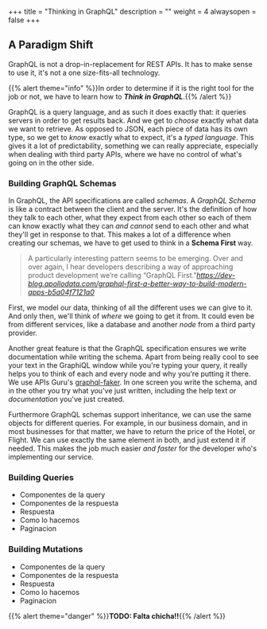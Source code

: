 +++
title = "Thinking in GraphQL"
description = ""
weight = 4
alwaysopen = false
+++

## A Paradigm Shift

GraphQL is not a drop-in-replacement for REST APIs. It has to make sense to use it, it's not a one size-fits-all technology.

{{% alert theme="info" %}}In order to determine if it is the right tool for the job or not, we have to learn how to **_Think in GraphQL_**.{{% /alert %}}

GraphQL is a query language, and as such it does exactly that: it queries servers in order to get results back. And we get to _choose_ exactly what data we want to retrieve. As opposed to JSON, each piece of data has its own type, so we get to _know_ exactly what to expect, it's a _typed language_. This gives it a lot of predictability, something we can really appreciate, especially when dealing with third party APIs, where we have no control of what's going on in the other side.

### Building GraphQL Schemas

In GraphQL, the API specifications are called _schemas_. A _GraphQL Schema_ is like a contract between the client and the server. It's the definition of how they talk to each other, what they expect from each other so each of them can know exactly what they can _and cannot_ send to each other and what they'll get in response to that. This makes a lot of a difference when creating our schemas, we have to get used to think in a **Schema First** way. 

>A particularly interesting pattern seems to be emerging. Over and over again, I hear developers describing a way of approaching product development we’re calling “GraphQL First.”<cite>https://dev-blog.apollodata.com/graphql-first-a-better-way-to-build-modern-apps-b5a04f7121a0</cite>

First, we model our data, thinking of all the different uses we can give to it. And only then, we'll think of _where_ we going to get it from. It could even be from different services, like a database and another _node_ from a third party provider.

Another great feature is that the GraphQL specification ensures we write documentation while writing the schema. Apart from being really cool to see your text in the GraphiQL window while you're typing your query, it really helps you to think of each and every node and why you're putting it there. We use APIs Guru's [graphql-faker](https://github.com/APIs-guru/graphql-faker). In one screen you write the schema, and in the other you try what you've just written, including the help text _or documentation_ you've just created.

Furthermore GraphQL schemas support inheritance, we can use the same objects for different queries. For example, in our business domain, and in most businesses for that matter, we have to return the price of the Hotel, or Flight. We can use exactly the same element in both, and just extend it if needed. This makes the job much easier _and faster_ for the developer who's implementing our service.

### Building Queries

- Componentes de la query
- Componentes de la respuesta
- Respuesta
- Como lo hacemos
- Paginacion

### Building Mutations

- Componentes de la query
- Componentes de la respuesta
- Respuesta
- Como lo hacemos
- Paginacion


{{% alert theme="danger" %}}**TODO: Falta chicha!!**{{% /alert %}}



